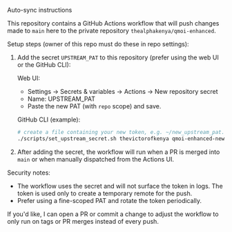 Auto-sync instructions

This repository contains a GitHub Actions workflow that will push changes made to `main` here to the private repository `thealphakenya/qmoi-enhanced`.

Setup steps (owner of this repo must do these in repo settings):


1. Add the secret `UPSTREAM_PAT` to this repository (prefer using the web UI or the GitHub CLI):

	Web UI:
	- Settings -> Secrets & variables -> Actions -> New repository secret
	- Name: UPSTREAM_PAT
	- Paste the new PAT (with `repo` scope) and save.

	GitHub CLI (example):

	```bash
	# create a file containing your new token, e.g. ~/new_upstream_pat.txt
	./scripts/set_upstream_secret.sh thevictorofkenya qmoi-enhanced-new-thevictorofkenya UPSTREAM_PAT ~/new_upstream_pat.txt
	```

2. After adding the secret, the workflow will run when a PR is merged into `main` or when manually dispatched from the Actions UI.

Security notes:
- The workflow uses the secret and will not surface the token in logs. The token is used only to create a temporary remote for the push.
- Prefer using a fine-scoped PAT and rotate the token periodically.

If you'd like, I can open a PR or commit a change to adjust the workflow to only run on tags or PR merges instead of every push.

